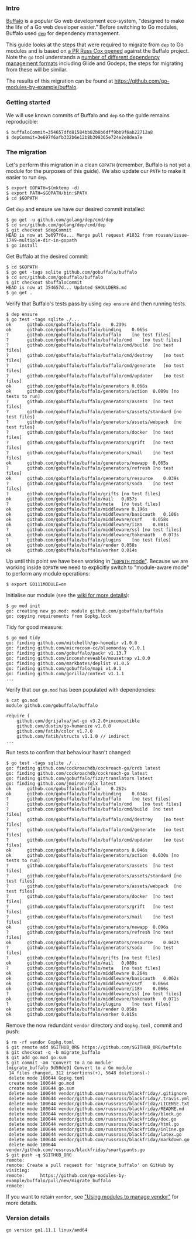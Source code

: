 <!-- __JSON: egrunner script.sh # LONG ONLINE

### Intro

[Buffalo](https://gobuffalo.io/en) is a popular Go web development eco-system, "designed to make the life of a Go web
developer easier." Before switching to Go modules, Buffalo used [`dep`](https://github.com/golang/dep) for dependency
management.

This guide looks at the steps that were required to migrate from `dep` to Go modules and is based on [a PR Russ Cox
opened](https://github.com/gobuffalo/buffalo/pull/1074) against the Buffalo project. Note the `go` tool understands a
[number of different dependency management formats](https://golang.org/pkg/cmd/go/internal/modconv/?m=all#pkg-variables)
including Glide and Godeps; the steps for migrating from these will be similar.

The results of this migration can be found at {{PrintOut "repo" -}}.

### Getting started

We will use known commits of Buffalo and `dep` so the guide remains reproducible:

```
{{PrintBlock "pinned commits" -}}
```

### The migration

Let's perform this migration in a clean `GOPATH` (remember, Buffalo is not yet a module for the purposes of this guide).
We also update our `PATH` to make it easier to run `dep`.

```
{{PrintBlock "setup" -}}
```

Get `dep` and ensure we have our desired commit installed:

```
{{PrintBlock "install dep" -}}
```

Get Buffalo at the desired commit:

```
{{PrintBlock "get buffalo" -}}
```

Verify that Buffalo's tests pass by using `dep ensure` and then running tests.

```
{{PrintBlock "baseline" -}}
```

Up until this point we have been working in ["`GOPATH`
mode"](https://golang.org/cmd/go/#hdr-Preliminary_module_support). Because we are working inside `GOPATH` we need to
explicitly switch to "module-aware mode" to perform any module operations:

```
{{PrintBlock "set GO111MODULE" -}}
```

Initialise our module (see the [wiki for more
details](https://github.com/go-modules-by-example/index/blob/master/008_vendor_example/README.md)):

```
{{lineEllipsis 8 (PrintBlock "go mod init") -}}
```

Tidy for good measure:

```
{{lineEllipsis 8 (PrintBlock "go mod tidy") -}}
```

Verify that our `go.mod` has been populated with dependencies:

```
{{lineEllipsis 8 (PrintBlock "cat go.mod") -}}
```

Run tests to confirm that behaviour hasn't changed:

```
{{PrintBlock "go test" -}}
```

Remove the now redundant `vendor` directory and `Gopkg.toml`, commit and push:

```
{{PrintBlock "commit" -}}
```

If you want to retain `vendor`, see ["Using modules to manage
vendor"](https://github.com/go-modules-by-example/index/blob/master/008_vendor_example/README.md) for more details.

### Version details

```
{{PrintBlockOut "version details" -}}
```

-->

### Intro

[Buffalo](https://gobuffalo.io/en) is a popular Go web development eco-system, "designed to make the life of a Go web
developer easier." Before switching to Go modules, Buffalo used [`dep`](https://github.com/golang/dep) for dependency
management.

This guide looks at the steps that were required to migrate from `dep` to Go modules and is based on [a PR Russ Cox
opened](https://github.com/gobuffalo/buffalo/pull/1074) against the Buffalo project. Note the `go` tool understands a
[number of different dependency management formats](https://golang.org/pkg/cmd/go/internal/modconv/?m=all#pkg-variables)
including Glide and Godeps; the steps for migrating from these will be similar.

The results of this migration can be found at https://github.com/go-modules-by-example/buffalo.

### Getting started

We will use known commits of Buffalo and `dep` so the guide remains reproducible:

```
$ buffaloCommit=354657dfd81584bb82b8b6dff9bb9f6ab22712a8
$ depCommit=3e697f6afb332b6e12b8b399365e724e2e8dea7e
```

### The migration

Let's perform this migration in a clean `GOPATH` (remember, Buffalo is not yet a module for the purposes of this guide).
We also update our `PATH` to make it easier to run `dep`.

```
$ export GOPATH=$(mktemp -d)
$ export PATH=$GOPATH/bin:$PATH
$ cd $GOPATH
```

Get `dep` and ensure we have our desired commit installed:

```
$ go get -u github.com/golang/dep/cmd/dep
$ cd src/github.com/golang/dep/cmd/dep
$ git checkout $depCommit
HEAD is now at 3e697f6a... Merge pull request #1832 from rousan/issue-1749-multiple-dir-in-gopath
$ go install
```

Get Buffalo at the desired commit:

```
$ cd $GOPATH
$ go get -tags sqlite github.com/gobuffalo/buffalo
$ cd src/github.com/gobuffalo/buffalo
$ git checkout $buffaloCommit
HEAD is now at 354657d... Updated SHOULDERS.md
$ go get .
```

Verify that Buffalo's tests pass by using `dep ensure` and then running tests.

```
$ dep ensure
$ go test -tags sqlite ./...
ok  	github.com/gobuffalo/buffalo	0.239s
ok  	github.com/gobuffalo/buffalo/binding	0.065s
?   	github.com/gobuffalo/buffalo/buffalo	[no test files]
?   	github.com/gobuffalo/buffalo/buffalo/cmd	[no test files]
?   	github.com/gobuffalo/buffalo/buffalo/cmd/build	[no test files]
?   	github.com/gobuffalo/buffalo/buffalo/cmd/destroy	[no test files]
?   	github.com/gobuffalo/buffalo/buffalo/cmd/generate	[no test files]
?   	github.com/gobuffalo/buffalo/buffalo/cmd/updater	[no test files]
ok  	github.com/gobuffalo/buffalo/generators	0.066s
ok  	github.com/gobuffalo/buffalo/generators/action	0.089s [no tests to run]
?   	github.com/gobuffalo/buffalo/generators/assets	[no test files]
?   	github.com/gobuffalo/buffalo/generators/assets/standard	[no test files]
?   	github.com/gobuffalo/buffalo/generators/assets/webpack	[no test files]
?   	github.com/gobuffalo/buffalo/generators/docker	[no test files]
?   	github.com/gobuffalo/buffalo/generators/grift	[no test files]
?   	github.com/gobuffalo/buffalo/generators/mail	[no test files]
ok  	github.com/gobuffalo/buffalo/generators/newapp	0.065s
?   	github.com/gobuffalo/buffalo/generators/refresh	[no test files]
ok  	github.com/gobuffalo/buffalo/generators/resource	0.039s
?   	github.com/gobuffalo/buffalo/generators/soda	[no test files]
?   	github.com/gobuffalo/buffalo/grifts	[no test files]
ok  	github.com/gobuffalo/buffalo/mail	0.057s
?   	github.com/gobuffalo/buffalo/meta	[no test files]
ok  	github.com/gobuffalo/buffalo/middleware	0.196s
ok  	github.com/gobuffalo/buffalo/middleware/basicauth	0.106s
ok  	github.com/gobuffalo/buffalo/middleware/csrf	0.058s
ok  	github.com/gobuffalo/buffalo/middleware/i18n	0.081s
?   	github.com/gobuffalo/buffalo/middleware/ssl	[no test files]
ok  	github.com/gobuffalo/buffalo/middleware/tokenauth	0.073s
?   	github.com/gobuffalo/buffalo/plugins	[no test files]
ok  	github.com/gobuffalo/buffalo/render	0.058s
ok  	github.com/gobuffalo/buffalo/worker	0.014s
```

Up until this point we have been working in ["`GOPATH`
mode"](https://golang.org/cmd/go/#hdr-Preliminary_module_support). Because we are working inside `GOPATH` we need to
explicitly switch to "module-aware mode" to perform any module operations:

```
$ export GO111MODULE=on
```

Initialise our module (see the [wiki for more
details](https://github.com/go-modules-by-example/index/blob/master/008_vendor_example/README.md)):

```
$ go mod init
go: creating new go.mod: module github.com/gobuffalo/buffalo
go: copying requirements from Gopkg.lock
```

Tidy for good measure:

```
$ go mod tidy
go: finding github.com/mitchellh/go-homedir v1.0.0
go: finding github.com/microcosm-cc/bluemonday v1.0.1
go: finding github.com/gobuffalo/packr v1.13.7
go: finding github.com/inconshreveable/mousetrap v1.0.0
go: finding github.com/markbates/deplist v1.0.5
go: finding github.com/gobuffalo/mapi v1.0.1
go: finding github.com/gorilla/context v1.1.1
...
```

Verify that our `go.mod` has been populated with dependencies:

```
$ cat go.mod
module github.com/gobuffalo/buffalo

require (
	github.com/dgrijalva/jwt-go v3.2.0+incompatible
	github.com/dustin/go-humanize v1.0.0
	github.com/fatih/color v1.7.0
	github.com/fatih/structs v1.1.0 // indirect
...
```

Run tests to confirm that behaviour hasn't changed:

```
$ go test -tags sqlite ./...
go: finding github.com/cockroachdb/cockroach-go/crdb latest
go: finding github.com/cockroachdb/cockroach-go latest
go: finding github.com/gobuffalo/fizz/translators latest
go: finding github.com/jmoiron/sqlx latest
ok  	github.com/gobuffalo/buffalo	0.262s
ok  	github.com/gobuffalo/buffalo/binding	0.034s
?   	github.com/gobuffalo/buffalo/buffalo	[no test files]
?   	github.com/gobuffalo/buffalo/buffalo/cmd	[no test files]
?   	github.com/gobuffalo/buffalo/buffalo/cmd/build	[no test files]
?   	github.com/gobuffalo/buffalo/buffalo/cmd/destroy	[no test files]
?   	github.com/gobuffalo/buffalo/buffalo/cmd/generate	[no test files]
?   	github.com/gobuffalo/buffalo/buffalo/cmd/updater	[no test files]
ok  	github.com/gobuffalo/buffalo/generators	0.046s
ok  	github.com/gobuffalo/buffalo/generators/action	0.030s [no tests to run]
?   	github.com/gobuffalo/buffalo/generators/assets	[no test files]
?   	github.com/gobuffalo/buffalo/generators/assets/standard	[no test files]
?   	github.com/gobuffalo/buffalo/generators/assets/webpack	[no test files]
?   	github.com/gobuffalo/buffalo/generators/docker	[no test files]
?   	github.com/gobuffalo/buffalo/generators/grift	[no test files]
?   	github.com/gobuffalo/buffalo/generators/mail	[no test files]
ok  	github.com/gobuffalo/buffalo/generators/newapp	0.096s
?   	github.com/gobuffalo/buffalo/generators/refresh	[no test files]
ok  	github.com/gobuffalo/buffalo/generators/resource	0.042s
?   	github.com/gobuffalo/buffalo/generators/soda	[no test files]
?   	github.com/gobuffalo/buffalo/grifts	[no test files]
ok  	github.com/gobuffalo/buffalo/mail	0.089s
?   	github.com/gobuffalo/buffalo/meta	[no test files]
ok  	github.com/gobuffalo/buffalo/middleware	0.264s
ok  	github.com/gobuffalo/buffalo/middleware/basicauth	0.062s
ok  	github.com/gobuffalo/buffalo/middleware/csrf	0.066s
ok  	github.com/gobuffalo/buffalo/middleware/i18n	0.066s
?   	github.com/gobuffalo/buffalo/middleware/ssl	[no test files]
ok  	github.com/gobuffalo/buffalo/middleware/tokenauth	0.071s
?   	github.com/gobuffalo/buffalo/plugins	[no test files]
ok  	github.com/gobuffalo/buffalo/render	0.058s
ok  	github.com/gobuffalo/buffalo/worker	0.015s
```

Remove the now redundant `vendor` directory and `Gopkg.toml`, commit and push:

```
$ rm -rf vendor Gopkg.toml
$ git remote add $GITHUB_ORG https://github.com/$GITHUB_ORG/buffalo
$ git checkout -q -b migrate_buffalo
$ git add go.mod go.sum
$ git commit -am 'Convert to a Go module'
[migrate_buffalo 9d50de9] Convert to a Go module
 14 files changed, 312 insertions(+), 5648 deletions(-)
 delete mode 100644 Gopkg.toml
 create mode 100644 go.mod
 create mode 100644 go.sum
 delete mode 100644 vendor/github.com/russross/blackfriday/.gitignore
 delete mode 100644 vendor/github.com/russross/blackfriday/.travis.yml
 delete mode 100644 vendor/github.com/russross/blackfriday/LICENSE.txt
 delete mode 100644 vendor/github.com/russross/blackfriday/README.md
 delete mode 100644 vendor/github.com/russross/blackfriday/block.go
 delete mode 100644 vendor/github.com/russross/blackfriday/doc.go
 delete mode 100644 vendor/github.com/russross/blackfriday/html.go
 delete mode 100644 vendor/github.com/russross/blackfriday/inline.go
 delete mode 100644 vendor/github.com/russross/blackfriday/latex.go
 delete mode 100644 vendor/github.com/russross/blackfriday/markdown.go
 delete mode 100644 vendor/github.com/russross/blackfriday/smartypants.go
$ git push -q $GITHUB_ORG
remote: 
remote: Create a pull request for 'migrate_buffalo' on GitHub by visiting:        
remote:      https://github.com/go-modules-by-example/buffalo/pull/new/migrate_buffalo        
remote: 
```

If you want to retain `vendor`, see ["Using modules to manage
vendor"](https://github.com/go-modules-by-example/index/blob/master/008_vendor_example/README.md) for more details.

### Version details

```
go version go1.11.1 linux/amd64
```

<!-- END -->
